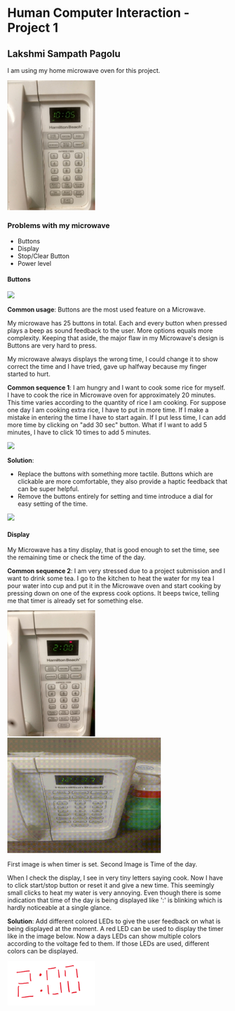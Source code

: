 # Human Computer Interaction - Project 1

## Lakshmi Sampath Pagolu

I am using my home microwave oven for this project.

<img src="./project-photos/microwave.jpg" width="200">

### Problems with my microwave
- Buttons
- Display
- Stop/Clear Button
- Power level

#### Buttons
<img src="./project-photos/buttons.gif" width="300">


__Common usage__: Buttons are the most used feature on a Microwave.

My microwave has 25 buttons in total. Each and every button when pressed plays a beep as sound feedback to the user. More options equals more complexity. Keeping that aside, the major flaw in my Microwave's design is Buttons are very hard to press.

My microwave always displays the wrong time, I could change it to show correct the time and I have tried, gave up halfway because my finger started to hurt.

__Common sequence 1__: I am hungry and I want to cook some rice for myself. I have to cook the rice in Microwave oven for approximately 20 minutes. This time varies according to the quantity of rice I am cooking. For suppose one day I am cooking extra rice, I have to put in more time. If I make a mistake in entering the time I have to start again. If I put less time, I can add more time by clicking on "add 30 sec" button. What if I want to add 5 minutes, I have to click 10 times to add 5 minutes.

<img src="./project-photos/ricecook.gif" width="300">

__Solution__:
- Replace the buttons with something more tactile. Buttons which are clickable are more comfortable, they also provide a haptic feedback that can be super helpful.
- Remove the buttons entirely for setting and time introduce a dial for easy setting of the time.

<img src="./project-photos/dial.png" width="200">

#### Display

My Microwave has a tiny display, that is good enough to set the time, see the remaining time or check the time of the day.

__Common sequence 2__:  I am very stressed due to a project submission and I want to drink some tea. I go to the kitchen to heat the water for my tea I pour water into cup and put it in the Microwave oven and start cooking by pressing down on one of the express cook options. It beeps twice, telling me that timer is already set for something else.

<img src="./project-photos/display.jpg" width="200">
<img src="./project-photos/display.gif" width="350">

First image is when timer is set. Second Image is Time of the day.

When I check the display, I see in very tiny letters saying cook. Now I have to click start/stop button or reset it and give a new time. This seemingly small clicks to heat my water is very annoying. Even though there is some indication that time of the day is being displayed like ':' is blinking which is hardly noticeable at a single glance.

__Solution__: Add different colored LEDs to give the user feedback on what is being displayed at the moment. A red LED can be used to display the timer like in the image below. Now a days LEDs can show multiple colors according to the voltage fed to them. If those LEDs are used, different colors can be displayed.

<img src="./project-photos/timer.png" width="200">
